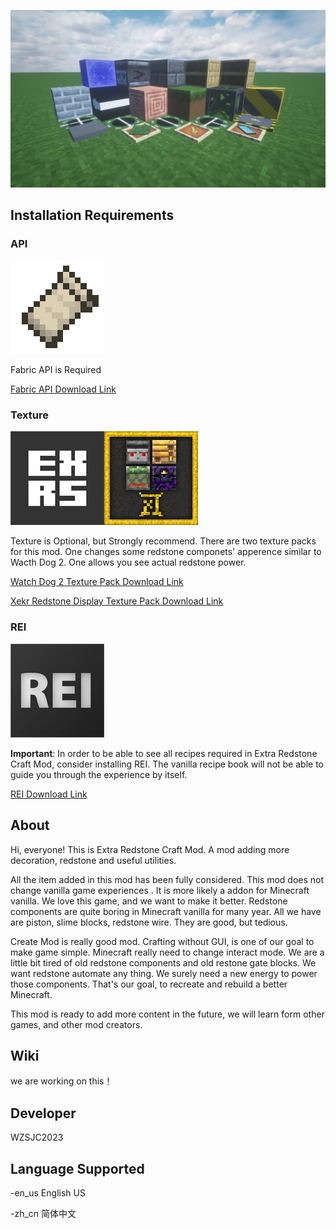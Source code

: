 ![](img\img1.png)

## Installation Requirements

### API

![](icon\fabric_api.png)

Fabric API is Required

[Fabric API Download Link](https://www.curseforge.com/minecraft/mc-mods/fabric-api)

### Texture 

![](icon/extracraft_watch_dog2.png)![](icon\xekr_redstone_display.png)

Texture is Optional, but Strongly recommend. There are two texture packs for this mod. One changes some redstone componets' apperence similar to Wacth Dog 2. One allows you see actual redstone power.

 [Watch Dog 2 Texture Pack Download Link](https://github.com/wzsjc2020/Minecraft-Extra-Redstone-Craft-Mod/blob/main/textures/XeKr%E7%BA%A2%E7%9F%B3%E6%98%BE%E7%A4%BA%E6%9D%90%E8%B4%A8%E8%A1%A5%E5%85%85%E5%8C%851.19-V2.5.zip?raw=true)

[Xekr Redstone Display Texture Pack Download Link](https://github.com/wzsjc2020/Minecraft-Extra-Redstone-Craft-Mod/blob/main/textures/%E7%9C%8B%E9%97%A8%E7%8B%972%E6%9D%90%E8%B4%A8%E8%A1%A5%E5%85%85%E5%8C%851.19-V1.0.zip?raw=true)

### REI

![](icon\rei.png)

**Important**: In order to be able to see all recipes required in Extra Redstone Craft Mod, consider installing  REI. The vanilla recipe book will not be able to guide you through the experience by itself.

[REI Download Link](https://www.curseforge.com/minecraft/mc-mods/roughly-enough-items)



## About

Hi, everyone! This is Extra Redstone Craft Mod. A mod adding more decoration, redstone and useful utilities. 

All the item added in this mod has been fully considered. This mod does not change vanilla game experiences . It is more likely a addon for Minecraft vanilla. We love this game, and we want to make it better. Redstone components are quite boring in Minecraft vanilla for many year. All we have are piston, slime blocks, redstone  wire. They are good, but tedious.

Create Mod is really good mod. Crafting without GUI, is one of our goal to make game simple. Minecraft really need to change interact mode. We are a little bit tired of old redstone components and old restone gate blocks. We want redstone automate any thing. We surely need a new energy to power those components. That's our goal, to recreate and rebuild a better Minecraft.

This mod is ready to add more content in the future, we will learn form other games, and other mod creators. 



## Wiki

we are working on this！



## Developer

WZSJC2023



## Language Supported

-en_us 	English US

-zh_cn 	简体中文



